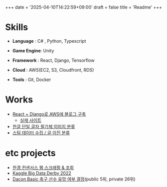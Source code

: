 +++
date = '2025-04-10T14:22:59+09:00'
draft = false
title = 'Readme'
+++

# Skills
- **Language** : C# , Python, Typescript

- **Game Engine**: Unity

- **Framework** : React, Django, Tensorflow

- **Cloud** : AWS(EC2, S3, Cloudfront, RDS)

- **Tools** : Git, Docker

# Works
- [React + Django로 AWS에 블로그 구축](https://dowrave.github.io/post/makingblog/)
  - [실제 사이트](https://www.htlee-blog.com/)
- [한글 단일 글자 필기체 이미지 분류](https://dowrave.github.io/post/imageclassification/)
- [스팀 데이터 수집 / 글 이진 분류](https://dowrave.github.io/post/steamdatacollect/)

# etc projects
- [한경 컨센서스 웹 스크래핑 & 조회](https://github.com/dowrave/Project02_Hankyung)
- [Kaggle Big Data Derby 2022](https://www.kaggle.com/code/hyeontaelee/2022-derby-eda-last)
- [Dacon Basic 축구 선수 유망 여부 결정](https://github.com/dowrave/Data_Analysis_Projects/blob/main/3.%20Dacon_SoccerPlayerProspect/Dacon_total_final.ipynb)(public 5위, private 26위)
